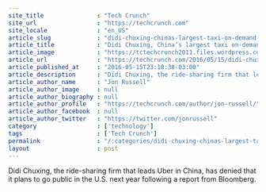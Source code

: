 ```yaml
---
site_title               : "Tech Crunch"
site_url                 : "https://techcrunch.com"
site_locale              : "en_US"
article_slug             : "didi-chuxing-chinas-largest-taxi-on-demand-firm-denies-plan-for-u-s-ipo-in-2017"
article_title            : "Didi Chuxing, China’s largest taxi on-demand firm, denies plan for U.S. IPO in 2017"
article_image            : "https://tctechcrunch2011.files.wordpress.com/2015/01/taxi-china.jpg?w=764&h=400&crop=1"
article_url              : "https://techcrunch.com/2016/05/15/didi-chuxing-chinas-largest-taxi-on-demand-firm-denies-plan-for-u-s-ipo-in-2017/"
article_published_at     : "2016-05-15T23:18:38-03:00"
article_description      : "Didi Chuxing, the ride-sharing firm that leads Uber in China, has denied that it plans to go public in the U.S. next year following a report from Bloomberg."
article_author_name      : "Jon Russell"
article_author_image     : null
article_author_biography : null
article_author_profile   : "https://techcrunch.com/author/jon-russell/"
article_author_facebook  : null
article_author_twitter   : "https://twitter.com/jonrussell"
category                 : ['technology']
tags                     : ['Tech Crunch']
permalink                : "/:categories/didi-chuxing-chinas-largest-taxi-on-demand-firm-denies-plan-for-u-s-ipo-in-2017/"
layout                   : post
---
```


Didi Chuxing, the ride-sharing firm that leads Uber in China, has denied that it plans to go public in the U.S. next year following a report from Bloomberg.
